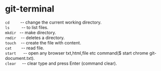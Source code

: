 # git-terminal

`cd`    &nbsp;&nbsp;&nbsp;&nbsp;&nbsp;&nbsp;&nbsp; -- change the current working directory.<br>
`ls`    &nbsp;&nbsp;&nbsp;&nbsp;&nbsp;&nbsp;&nbsp;&nbsp; -- to list files.<br>
`mkdir`	&nbsp; -- make directory.<br>
`rmdir`	&nbsp;&nbsp; -- deletes a directory.<br>
`touch`	&nbsp;&nbsp; -- create the file with content.<br>
`cat`   &nbsp;&nbsp;&nbsp;&nbsp;&nbsp;&nbsp; -- read file.<br>
`start`	&nbsp;&nbsp;&nbsp;&nbsp; -- open any browser txt,html,file etc command($ start chrome git-document.txt).<br>
`clear`	&nbsp;&nbsp;&nbsp; -- clear type and press Enter (command clear).<br>
